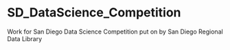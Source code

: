 # SD_DataScience_Competition
Work for San Diego Data Science Competition put on by San Diego Regional Data Library
